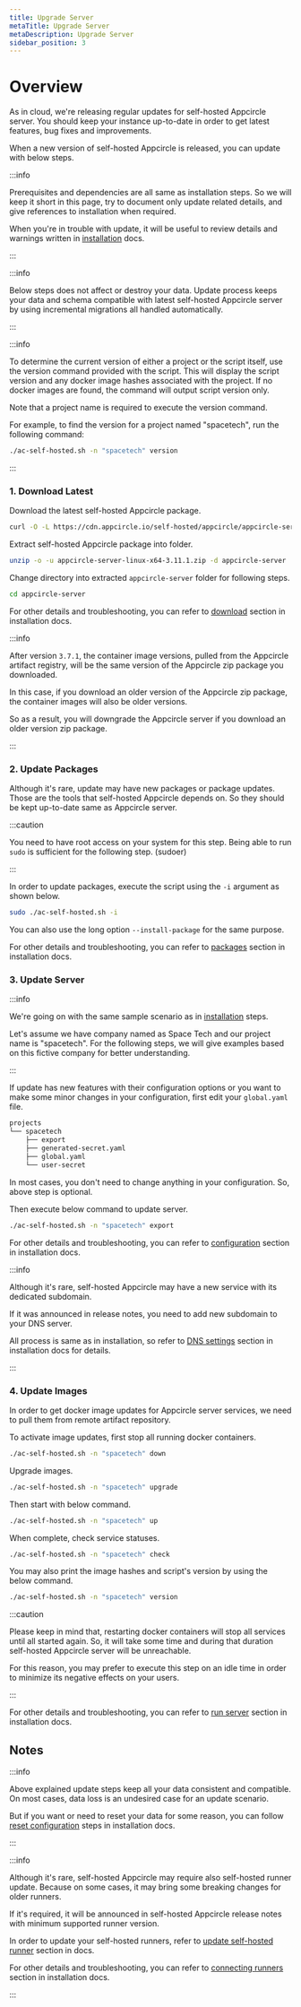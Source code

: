 ```yaml
---
title: Upgrade Server
metaTitle: Upgrade Server
metaDescription: Upgrade Server
sidebar_position: 3
---
```


# Overview

As in cloud, we're releasing regular updates for self-hosted Appcircle server. You should keep your instance up-to-date in order to get latest features, bug fixes and improvements.

When a new version of self-hosted Appcircle is released, you can update with below steps.

:::info

Prerequisites and dependencies are all same as installation steps. So we will keep it short in this page, try to document only update related details, and give references to installation when required.

When you're in trouble with update, it will be useful to review details and warnings written in [installation](./install-server/docker.md) docs.

:::

:::info

Below steps does not affect or destroy your data. Update process keeps your data and schema compatible with latest self-hosted Appcircle server by using incremental migrations all handled automatically.

:::

:::info

To determine the current version of either a project or the script itself, use the version command provided with the script. This will display the script version and any docker image hashes associated with the project. If no docker images are found, the command will output script version only.

Note that a project name is required to execute the version command.

For example, to find the version for a project named "spacetech", run the following command:

```bash
./ac-self-hosted.sh -n "spacetech" version
```

:::

### 1. Download Latest

Download the latest self-hosted Appcircle package.

```bash
curl -O -L https://cdn.appcircle.io/self-hosted/appcircle/appcircle-server-linux-x64-3.11.1.zip
```

Extract self-hosted Appcircle package into folder.

```bash
unzip -o -u appcircle-server-linux-x64-3.11.1.zip -d appcircle-server
```

Change directory into extracted `appcircle-server` folder for following steps.

```bash
cd appcircle-server
```

For other details and troubleshooting, you can refer to [download](./install-server/docker.md#1-download) section in installation docs.

:::info

After version `3.7.1`, the container image versions, pulled from the Appcircle artifact registry, will be the same version of the Appcircle zip package you downloaded.

In this case, if you download an older version of the Appcircle zip package, the container images will also be older versions.

So as a result, you will downgrade the Appcircle server if you download an older version zip package.

:::

### 2. Update Packages

Although it's rare, update may have new packages or package updates. Those are the tools that self-hosted Appcircle depends on. So they should be kept up-to-date same as Appcircle server.

:::caution

You need to have root access on your system for this step. Being able to run `sudo` is sufficient for the following step. (sudoer)

:::

In order to update packages, execute the script using the `-i` argument as shown below.

```bash
sudo ./ac-self-hosted.sh -i
```

You can also use the long option `--install-package` for the same purpose.

For other details and troubleshooting, you can refer to [packages](./install-server/docker.md#2-packages) section in installation docs.

### 3. Update Server

:::info

We're going on with the same sample scenario as in [installation](./install-server/docker.md#3-configure) steps.

Let's assume we have company named as Space Tech and our project name is "spacetech". For the following steps, we will give examples based on this fictive company for better understanding.

:::

If update has new features with their configuration options or you want to make some minor changes in your configuration, first edit your `global.yaml` file.

```txt
projects
└── spacetech
    ├── export
    ├── generated-secret.yaml
    ├── global.yaml
    └── user-secret
```

In most cases, you don't need to change anything in your configuration. So, above step is optional.

Then execute below command to update server.

```bash
./ac-self-hosted.sh -n "spacetech" export
```

For other details and troubleshooting, you can refer to [configuration](./install-server/docker.md#3-configure) section in installation docs.

:::info

Although it's rare, self-hosted Appcircle may have a new service with its dedicated subdomain.

If it was announced in release notes, you need to add new subdomain to your DNS server.

All process is same as in installation, so refer to [DNS settings](./install-server/docker.md#4-dns-settings) section in installation docs for details.

:::

### 4. Update Images

In order to get docker image updates for Appcircle server services, we need to pull them from remote artifact repository.

To activate image updates, first stop all running docker containers.

```bash
./ac-self-hosted.sh -n "spacetech" down
```

Upgrade images.

```bash
./ac-self-hosted.sh -n "spacetech" upgrade
```

Then start with below command.

```bash
./ac-self-hosted.sh -n "spacetech" up
```

When complete, check service statuses.

```bash
./ac-self-hosted.sh -n "spacetech" check
```

You may also print the image hashes and script's version by using the below command.

```bash
./ac-self-hosted.sh -n "spacetech" version
```

:::caution

Please keep in mind that, restarting docker containers will stop all services until all started again. So, it will take some time and during that duration self-hosted Appcircle server will be unreachable.

For this reason, you may prefer to execute this step on an idle time in order to minimize its negative effects on your users.

:::

For other details and troubleshooting, you can refer to [run server](./install-server/docker.md#5-run-server) section in installation docs.

## Notes

:::info

Above explained update steps keep all your data consistent and compatible. On most cases, data loss is an undesired case for an update scenario.

But if you want or need to reset your data for some reason, you can follow [reset configuration](./install-server/docker.md#reset-configuration) steps in installation docs.

:::

:::info

Although it's rare, self-hosted Appcircle may require also self-hosted runner update. Because on some cases, it may bring some breaking changes for older runners.

If it's required, it will be announced in self-hosted Appcircle release notes with minimum supported runner version.

In order to update your self-hosted runners, refer to [update self-hosted runner](./self-hosted-runner/update.md) section in docs.

For other details and troubleshooting, you can refer to [connecting runners](./install-server/docker.md#connecting-runners) section in installation docs.

:::
